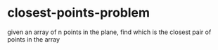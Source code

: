 # closest-points-problem
given an array of n points in the plane, find which is the closest pair of points in the array
